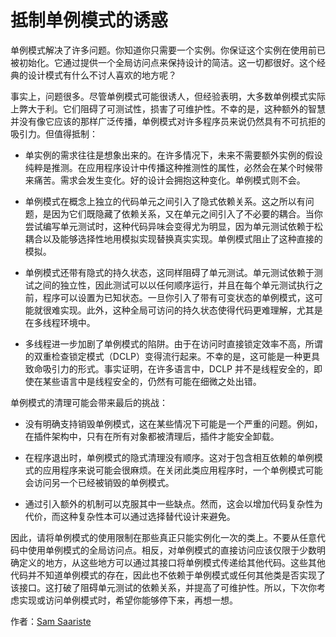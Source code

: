 # 抵制单例模式的诱惑

单例模式解决了许多问题。你知道你只需要一个实例。你保证这个实例在使用前已被初始化。它通过提供一个全局访问点来保持设计的简洁。这一切都很好。这个经典的设计模式有什么不讨人喜欢的地方呢？

事实上，问题很多。尽管单例模式可能很诱人，但经验表明，大多数单例模式实际上弊大于利。它们阻碍了可测试性，损害了可维护性。不幸的是，这种额外的智慧并没有像它应该的那样广泛传播，单例模式对许多程序员来说仍然具有不可抗拒的吸引力。但值得抵制：

- 单实例的需求往往是想象出来的。在许多情况下，未来不需要额外实例的假设纯粹是推测。在应用程序设计中传播这种推测性的属性，必然会在某个时候带来痛苦。需求会发生变化。好的设计会拥抱这种变化。单例模式则不会。

- 单例模式在概念上独立的代码单元之间引入了隐式依赖关系。这之所以有问题，是因为它们既隐藏了依赖关系，又在单元之间引入了不必要的耦合。当你尝试编写单元测试时，这种代码异味会变得尤为明显，因为单元测试依赖于松耦合以及能够选择性地用模拟实现替换真实实现。单例模式阻止了这种直接的模拟。

- 单例模式还带有隐式的持久状态，这同样阻碍了单元测试。单元测试依赖于测试之间的独立性，因此测试可以以任何顺序运行，并且在每个单元测试执行之前，程序可以设置为已知状态。一旦你引入了带有可变状态的单例模式，这可能就很难实现。此外，这种全局可访问的持久状态使得代码更难理解，尤其是在多线程环境中。

- 多线程进一步加剧了单例模式的陷阱。由于在访问时直接锁定效率不高，所谓的双重检查锁定模式（DCLP）变得流行起来。不幸的是，这可能是一种更具致命吸引力的形式。事实证明，在许多语言中，DCLP 并不是线程安全的，即使在某些语言中是线程安全的，仍然有可能在细微之处出错。

单例模式的清理可能会带来最后的挑战：

- 没有明确支持销毁单例模式，这在某些情况下可能是一个严重的问题。例如，在插件架构中，只有在所有对象都被清理后，插件才能安全卸载。

- 在程序退出时，单例模式的隐式清理没有顺序。这对于包含相互依赖的单例模式的应用程序来说可能会很麻烦。在关闭此类应用程序时，一个单例模式可能会访问另一个已经被销毁的单例模式。

- 通过引入额外的机制可以克服其中一些缺点。然而，这会以增加代码复杂性为代价，而这种复杂性本可以通过选择替代设计来避免。

因此，请将单例模式的使用限制在那些真正只能实例化一次的类上。不要从任意代码中使用单例模式的全局访问点。相反，对单例模式的直接访问应该仅限于少数明确定义的地方，从这些地方可以通过其接口将单例模式传递给其他代码。这些其他代码并不知道单例模式的存在，因此也不依赖于单例模式或任何其他类是否实现了该接口。这打破了阻碍单元测试的依赖关系，并提高了可维护性。所以，下次你考虑实现或访问单例模式时，希望你能够停下来，再想一想。

作者：[Sam Saariste](http://programmer.97things.oreilly.com/wiki/index.php/Sam_Saariste)